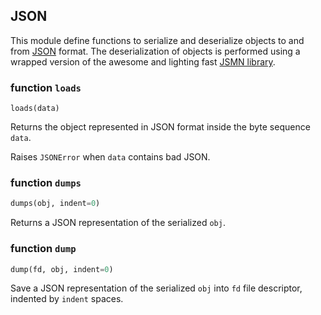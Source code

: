 ## JSON

This module define functions to serialize and deserialize objects to and from [JSON](http://json.org) format.
The deserialization of objects is performed using a wrapped version of the awesome and lighting fast [JSMN library](http://zserge.com/jsmn.html).

### function `loads`
```pyhton
loads(data)
```

Returns the object represented in JSON format inside the byte sequence `data`.

Raises ``JSONError`` when `data` contains bad JSON.

### function `dumps`
```python
dumps(obj, indent=0)
```

Returns a JSON representation of the serialized `obj`.

### function `dump`
```python
dump(fd, obj, indent=0)
```

Save a JSON representation of the serialized `obj` into `fd` file descriptor, indented by `indent` spaces.
